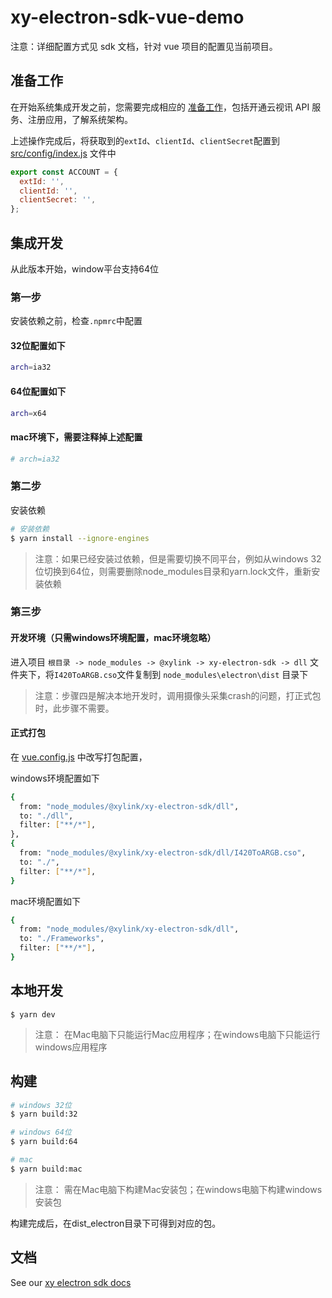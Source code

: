 # xy-electron-sdk-vue-demo

注意：详细配置方式见 sdk 文档，针对 vue 项目的配置见当前项目。

## 准备工作
在开始系统集成开发之前，您需要完成相应的 [准备工作](https://openapi.xylink.com/common/meeting/doc/ready_work?platform=electron)，包括开通云视讯 API 服务、注册应用，了解系统架构。

上述操作完成后，将获取到的`extId`、`clientId`、`clientSecret`配置到 [src/config/index.js](src/config/index.js) 文件中
```js
export const ACCOUNT = {
  extId: '',
  clientId: '',
  clientSecret: '',
};
```

## 集成开发

从此版本开始，window平台支持64位

### 第一步

安装依赖之前，检查`.npmrc`中配置

#### 32位配置如下
```bash
arch=ia32
```

#### 64位配置如下
```bash
arch=x64
```

#### mac环境下，需要注释掉上述配置

```bash
# arch=ia32
```

### 第二步

安装依赖

```bash
# 安装依赖
$ yarn install --ignore-engines
```

> 注意：如果已经安装过依赖，但是需要切换不同平台，例如从windows 32位切换到64位，则需要删除node_modules目录和yarn.lock文件，重新安装依赖

### 第三步
#### 开发环境（只需windows环境配置，mac环境忽略）

进入项目 `根目录 -> node_modules -> @xylink -> xy-electron-sdk -> dll` 文件夹下，将`I420ToARGB.cso`文件复制到 `node_modules\electron\dist` 目录下
> 注意：步骤四是解决本地开发时，调用摄像头采集crash的问题，打正式包时，此步骤不需要。

#### 正式打包
在 [vue.config.js](vue.config.js) 中改写打包配置，

windows环境配置如下
```bash
{
  from: "node_modules/@xylink/xy-electron-sdk/dll",
  to: "./dll",
  filter: ["**/*"],
},
{
  from: "node_modules/@xylink/xy-electron-sdk/dll/I420ToARGB.cso",
  to: "./",
  filter: ["**/*"],
}
```
mac环境配置如下
```bash
{
  from: "node_modules/@xylink/xy-electron-sdk/dll",
  to: "./Frameworks",
  filter: ["**/*"],
}
```

## 本地开发

```
$ yarn dev
```
> 注意： 在Mac电脑下只能运行Mac应用程序；在windows电脑下只能运行windows应用程序

## 构建

```bash
# windows 32位
$ yarn build:32

# windows 64位
$ yarn build:64

# mac
$ yarn build:mac
```
> 注意： 需在Mac电脑下构建Mac安装包；在windows电脑下构建windows安装包

构建完成后，在dist_electron目录下可得到对应的包。

## 文档

See our [xy electron sdk docs](https://openapi.xylink.com/common/meeting/doc/description?platform=electron)
